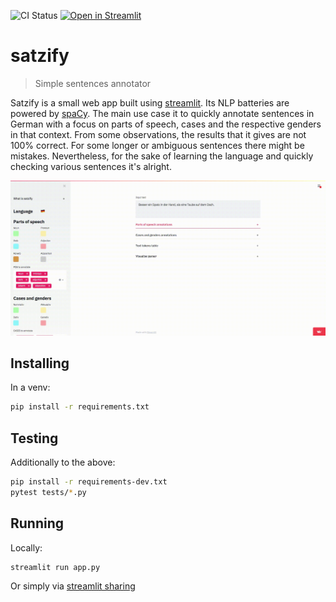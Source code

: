 ![CI Status](https://github.com/michdr/satzify/workflows/CI/badge.svg)
[![Open in Streamlit](https://static.streamlit.io/badges/streamlit_badge_black_white.svg)](https://share.streamlit.io/michdr/satzify/main/app.py)

# satzify
> Simple sentences annotator

Satzify is a small web app built using [streamlit](https://www.streamlit.io/).
Its NLP batteries are powered by [spaCy](https://spacy.io/).
The main use case it to quickly annotate sentences in German with a focus on parts of speech, cases and the respective genders in that context.
From some observations, the results that it gives are not 100% correct. For some longer or ambiguous sentences there might be mistakes. Nevertheless, for the sake of learning the language and quickly checking various sentences it's alright.

![Demo](https://raw.githubusercontent.com/michdr/satzify/main/demo.gif "Demo")

## Installing
In a venv:
```bash
pip install -r requirements.txt
``` 

## Testing
Additionally to the above:
```bash
pip install -r requirements-dev.txt
pytest tests/*.py
``` 

## Running
Locally:
```bash
streamlit run app.py
``` 
Or simply via [streamlit sharing](https://share.streamlit.io/michdr/satzify/main/app.py)
